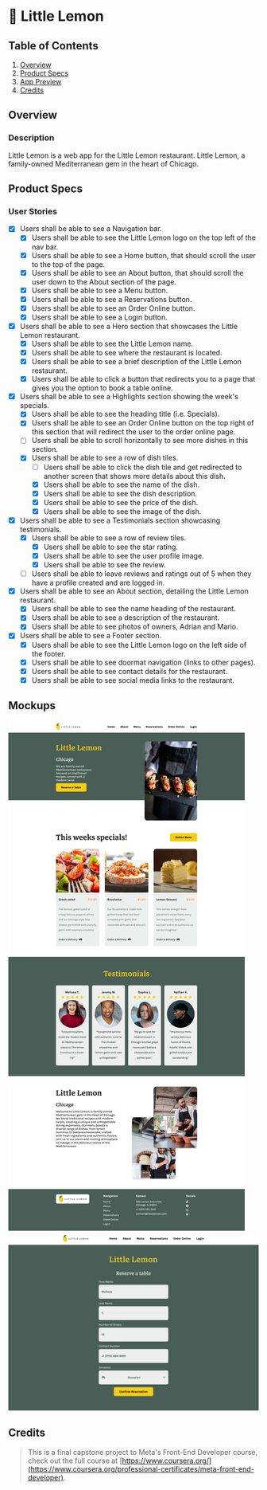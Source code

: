 # 🍋 Little Lemon

## Table of Contents
1. [Overview](#Overview)
2. [Product Specs](#Product-Specs)
3. [App Preview](#App-Preview)
4. [Credits](#Credits)

## Overview
### Description

Little Lemon is a web app for the Little Lemon restaurant. Little Lemon, a family-owned Mediterranean gem in the heart of Chicago.

## Product Specs
### User Stories

- [x] Users shall be able to see a Navigation bar.
	- [x] Users shall be able to see the Little Lemon logo on the top left of the nav bar.
	- [x] Users shall be able to see a Home button, that should scroll the user to the top of the page.
	- [x] Users shall be able to see an About button, that should scroll the user down to the About section of the page.
	- [x] Users shall be able to see a Menu button.
	- [x] Users shall be able to see a Reservations button.
	- [x] Users shall be able to see an Order Online button.
	- [x] Users shall be able to see a Login button.
- [x] Users shall be able to see a Hero section that showcases the Little Lemon restaurant.
	- [x] Users shall be able to see the Little Lemon name.
	- [x] Users shall be able to see where the restaurant is located.
	- [x] Users shall be able to see a brief description of the Little Lemon restaurant.
	- [x] Users shall be able to click a button that redirects you to a page that gives you the option to book a table online.
- [x] Users shall be able to see a Highlights section showing the week's specials.
	- [x] Users shall be able to see the heading title (i.e. Specials).
	- [x] Users shall be able to see an Order Online button on the top right of this section that will redirect the user to the order online page.
	- [ ] Users shall be able to scroll horizontally to see more dishes in this section.
	- [x] Users shall be able to see a row of dish tiles.
		- [ ] Users shall be able to click the dish tile and get redirected to another screen that shows more details about this dish.
		- [x] Users shall be able to see the name of the dish.
		- [x] Users shall be able to see the dish description.
		- [x] Users shall be able to see the price of the dish.
		- [x] Users shall be able to see the image of the dish.
- [x] Users shall be able to see a Testimonials section showcasing testimonials.
	- [x] Users shall be able to see a row of review tiles.
		- [x] Users shall be able to see the star rating.
		- [x] Users shall be able to see the user profile image.
		- [x] Users shall be able to see the review.
	- [ ] Users shall be able to leave reviews and ratings out of 5 when they have a profile created and are logged in.
- [x] Users shall be able to see an About section, detailing the Little Lemon restaurant.
	- [x] Users shall be able to see the name heading of the restaurant.
	- [x] Users shall be able to see a description of the restaurant.
	- [x] Users shall be able to see photos of owners, Adrian and Mario.
- [x] Users shall be able to see a Footer section.
	- [x] Users shall be able to see the Little Lemon logo on the left side of the footer.
	- [x] Users shall be able to see doormat navigation (links to other pages).
	- [x] Users shall be able to see contact details for the restaurant.
	- [x] Users shall be able to see social media links to the restaurant.

## Mockups

<img src="./mockups/Home Page.png">
<img src="./mockups/Reserve A Table Form Page.png">

## Credits

> This is a final capstone project to Meta's Front-End Developer course, check out the full course at [https://www.coursera.org/](https://www.coursera.org/professional-certificates/meta-front-end-developer).